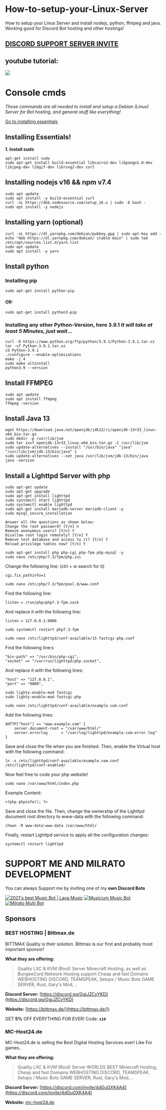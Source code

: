 # How-to-setup-your-Linux-Server
How to setup your Linux Server and install nodejs, python, ffmpeg and java. Working good for Discord Bot hosting and other hostings!

## [**DISCORD SUPPORT SERVER INVITE**](https://support.milrato.eu)

## youtube tutorial:

[![](http://img.youtube.com/vi/mj0nKw3GQlc/0.jpg)](http://www.youtube.com/watch?v=mj0nKw3GQlc "Linux Tutorial")

# Console cmds
*Those commands are all needed to install and setup a Debian (Linux) Server for Bot hosting, and general stuff like everything!*

[Go to installing essentials](##-Installing-Essentials!)


## Installing Essentials!
**1. Install sudo**
```
apt-get install sudo
sudo apt-get install build-essential libcairo2-dev libpango1.0-dev libjpeg-dev libgif-dev librsvg2-dev curl
```

## Installing nodejs v16 && npm v7.4
```
sudo apt update
sudo apt install -y build-essential curl
curl -sL https://deb.nodesource.com/setup_16.x | sudo -E bash -
sudo apt install -y nodejs
```

## Installing yarn (optional)
```
curl -sL https://dl.yarnpkg.com/debian/pubkey.gpg | sudo apt-key add -
echo "deb https://dl.yarnpkg.com/debian/ stable main" | sudo tee /etc/apt/sources.list.d/yarn.list
sudo apt update
sudo apt install -y yarn
```


## Install python

### Installing pip
```
sudo apt-get install python-pip
```
#### OR:
```
sudo apt-get install python3-pip
```

### Installing any other Python-Version, here 3.9.1 *It will take at least 5 Minutes, just wait...*
```
curl -O https://www.python.org/ftp/python/3.9.1/Python-3.9.1.tar.xz
tar -xf Python-3.9.1.tar.xz
cd Python-3.9.1
./configure --enable-optimizations
make -j 4
sudo make altinstall
python3.9 --version
```

## Install FFMPEG
```
sudo apt update
sudo apt install ffmpeg
ffmpeg -version
```


## Install Java 13
```
wget https://download.java.net/openjdk/jdk13/ri/openjdk-13+33_linux-x64_bin.tar.gz
sudo mkdir -p /usr/lib/jvm
sudo tar zxvf openjdk-13+33_linux-x64_bin.tar.gz -C /usr/lib/jvm
sudo update-alternatives --install "/usr/bin/java" "java" "/usr/lib/jvm/jdk-13/bin/java" 1
sudo update-alternatives --set java /usr/lib/jvm/jdk-13/bin/java
java -version
```

## Install a Lighttpd Server with php
```
sudo apt-get update
sudo apt-get upgrade
sudo apt-get install lighttpd
sudo systemctl start lighttpd
sudo systemctl enable lighttpd
sudo apt-get install mariadb-server mariadb-client -y
sudo mysql_secure_installation
```
```
Answer all the questions as shown below:
Change the root password? [Y/n] n
Remove anonymous users? [Y/n] Y
Disallow root login remotely? [Y/n] Y
Remove test database and access to it? [Y/n] Y
Reload privilege tables now? [Y/n] Y
```
```
sudo apt-get install php php-cgi php-fpm php-mysql -y
sudo nano /etc/php/7.3/fpm/php.ini
```
Change the following line: (ctrl + w search for it)
```
cgi.fix_pathinfo=1
```
```
sudo nano /etc/php/7.3/fpm/pool.d/www.conf
```
Find the following line:
```
listen = /run/php/php7.3-fpm.sock
```
And replace it with the following line:
```
listen = 127.0.0.1:9000
```
```
sudo systemctl restart php7.3-fpm
```
```
sudo nano /etc/lighttpd/conf-available/15-fastcgi-php.conf
```
Find the following line:s
```
"bin-path" => "/usr/bin/php-cgi",
"socket" => "/var/run/lighttpd/php.socket",
```
And replace it with the following lines:
```
"host" => "127.0.0.1",
"port" => "9000",
```
```
sudo lighty-enable-mod fastcgi
sudo lighty-enable-mod fastcgi-php
```
```
sudo nano /etc/lighttpd/conf-available/example.com.conf
```
Add the following lines:
```
$HTTP["host"] == "www.example.com" {
    server.document-root = "/var/www/html/"
    server.errorlog      = "/var/log/lighttpd/example.com-error.log"
}
```
Save and close the file when you are finished. Then, enable the Virtual host with the following command:
```
ln -s /etc/lighttpd/conf-available/example.com.conf /etc/lighttpd/conf-enabled/
```
Now feel free to code your php website!
```
sudo nano /var/www/html/index.php
```
Example Content:
```
<?php phpinfo(); ?>
```
Save and close the file. Then, change the ownership of the Lighttpd document root directory to www-data with the following command:
```
chown -R www-data:www-data /var/www/html/
```
Finally, restart Lighttpd service to apply all the configuration changes:
```
systemctl restart lighttpd
```

# SUPPORT ME AND MILRATO DEVELOPMENT

You can always Support me by inviting one of my **own Discord Bots**

[![2021's best Music Bot | Lava Music](https://cdn.discordapp.com/attachments/748533465972080670/817088638780440579/test3.png)](https://lava.milrato.eu)
[![Musicium Music Bot](https://cdn.discordapp.com/attachments/742446682381221938/770055673965707264/test1.png)](https://dc.musicium.eu)
[![Milrato Multi Bot](https://cdn.discordapp.com/attachments/742446682381221938/770056826724679680/test1.png)](https://dc.milrato.eu)

## Sponsors

### BEST HOSTING | Bittmax.de
BITTMAX Quality is their solution.
Bittmax is our first and probably most important sponsor!

**What they are offering:**
> Quality LXC & KVM (Root) Server
> Minecraft Hosting, as well as BungeeCord Network Hosting support
> Cheap and fast Domains
> WEBHOSTING
> DISCORD, TEAMSPEAK, Setups / Music Bots
> GAME SERVER, Rust, Gary's Mod, ..

**Discord Server:**
[https://discord.gg/GgjJZCyYKD](https://discord.gg/GgjJZCyYKD)

**Website:**
[https://bittmax.de/](https://bittmax.de/])

GET **5%** OFF EVERYTHING FOR EVER!
Code: **`x10`**

### MC-Host24.de
MC-Host24.de is selling the Best Digital Hosting Services ever!
Like For games..

**What they are offering:**
> Quality LXC & KVM (Root) Server
> WORLDS BEST Minecraft Hosting,
> Cheap and fast Domains
> WEBHOSTING
> DISCORD, TEAMSPEAK, Setups / Music Bots
> GAME SERVER, Rust, Gary's Mod, ..

**Discord Server:**
[https://discord.com/invite/4dGuGXK4A4](https://discord.com/invite/4dGuGXK4A4)

**Website:**
[mc-host24.de](https://mc-host24.de/user/affiliate/3121])
